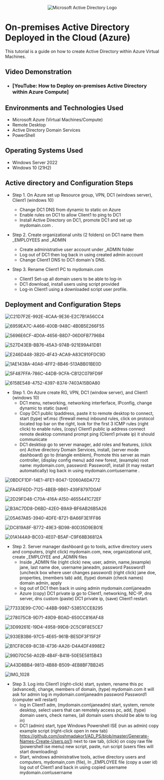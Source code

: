 <p align="center">
<img src="https://i.imgur.com/pU5A58S.png" alt="Microsoft Active Directory Logo"/>
</p>

<h1>On-premises Active Directory Deployed in the Cloud (Azure)</h1>
This tutorial is a guide on how to create Active Directory within Azure Virtual Machines.<br />


<h2>Video Demonstration</h2>

- ### [YouTube: How to Deploy on-premises Active Directory within Azure Compute][](https://www.youtube.com/watch?v=mH48U0PlLKI)
<h2>Environments and Technologies Used</h2>

- Microsoft Azure (Virtual Machines/Compute)
- Remote Desktop
- Active Directory Domain Services
- PowerShell

<h2>Operating Systems Used </h2>

- Windows Server 2022
- Windows 10 (21H2)

<h2>Active directory and Configuration Steps</h2>

- Step 1. On Azure set up Resource group, VPN, DC1 (windows server), Client1 (windows 10)
  - Change DC1 DNS from dynamic to static on Azure
  - Enable rules on DC1 to allow Client1 to ping to DC1
  - Install Active Directory on DC1, promote DC1 and set up mydomain.com .

- Step 2. Create organizational units (2 folders) on DC1 name them _EMPLOYEES and _ADMIN
  - Create administrative user account under _ADMIN folder
  - Log out of DC1 then log back in using created admin account 
  - Change Client1 DNS to DC1 domain's DNS.
  
- Step 3. Rename Client1 PC to mydomain.com
  - Client1 Set-up all domain users to be able to log-in
  - DC1 download, install users using script provided
  - Log-in Client1 using a downloaded script user profile.

<h2>Deployment and Configuration Steps</h2>  

![C21D7F2E-992E-4CAA-9E36-E2C7B1A56CC4](https://github.com/davidlab8/Active-directory-/assets/154483052/8a536f4b-d844-495e-aa2d-7b30dd70b520)

 ![6959EA7C-A466-400B-948C-4B0B5E266F55](https://github.com/davidlab8/Active-directory-/assets/154483052/5db12451-d7c8-4f7b-844b-101e104bbb39)

![5696E6CF-4D0A-4656-B8D7-06D0FB7796B4](https://github.com/davidlab8/Active-directory-/assets/154483052/a453f589-faab-46e3-bd05-673857b6312b)

![527D43EB-BB76-45A3-974B-921E99A41DB1](https://github.com/davidlab8/Active-directory-/assets/154483052/23116f9b-2077-4cac-a34b-897e0fda5375)


![E246D448-3B20-4F43-ACA9-A83C910FDC9D](https://github.com/davidlab8/Active-directory-/assets/154483052/0d7915b2-bc8a-4b55-badb-3334fc1ce47c)

![1AE1438A-40A6-4FF2-8B46-513ABB01BE0D](https://github.com/davidlab8/Active-directory-/assets/154483052/9d063b72-ad51-4623-b066-26748a38817d)

![5F487FFA-786C-44DB-9CFA-CB12C079FD9F](https://github.com/davidlab8/Active-directory-/assets/154483052/1effcc5c-7cff-489c-b9f5-8a957ca75514)

![6158E548-4752-4397-8374-7403A15B0A80](https://github.com/davidlab8/Active-directory-/assets/154483052/5136d321-4b98-4c07-9c2b-83162e7ca26d)

- Step 1. On Azure create RG, VPN, DC1 (window server), and Client1 (windows 10)
    - DC1 menu, networking, networking interferface, IPconfig, change dynamic to static (save)
  - Copy DC1 public Ipaddress, paste it to remote desktop to connect, start (type) wf.msc (firewall menu) inbound rules, click on protocol located top bar on the right,
look for the first 3 ICMP rules (right click) to enable rules, (copy) Client1 public ip address connect remote desktop command prompt ping (Client1 private ip) it should communicate
  - DC1 desktiop go to server manager, add roles and features, (click on) Active directory Domain Services, install, (server mode dashboard) go to (triangle emblem),
Promote this server as main controller, (display config menu) add new forest, (example) root name: mydomain.com, password: Password1, install (it may restart automatically) 
log back in using mydomain.com\username .

![0BDCF1DF-14E1-4FE1-8047-12060A6DA772](https://github.com/davidlab8/Active-directory-/assets/154483052/81cd1ce5-a7da-442d-af13-484432230ec5)

![FA45F6DD-7125-4BEB-9B61-439F8797D0AF](https://github.com/davidlab8/Active-directory-/assets/154483052/c036bebf-c1a4-48ad-a786-5753ecf45728)
  
  ![2D29FD48-C70A-416A-A150-4655441C72EF](https://github.com/davidlab8/Active-directory-/assets/154483052/5cb5a074-74e9-4f64-bb66-ec6e8fe52725)

![B3AC7DD8-D6BD-42E0-B9A9-BF6AB26B5A26](https://github.com/davidlab8/Active-directory-/assets/154483052/1ac4fb86-08fd-41a7-8292-1fe6a32bd6e8)

![05A67A85-3940-4DFE-8721-BA66F3E1FF86](https://github.com/davidlab8/Active-directory-/assets/154483052/0c36617b-cf74-46b4-ab0d-614e9f90ca87)

![DC819A8F-B772-49E3-BD98-80D35D9EB01E](https://github.com/davidlab8/Active-directory-/assets/154483052/3da5363c-d24b-4a55-89d5-b58d537ae238)

![01A144A9-BC03-4E07-B5AF-C9F68B36812A](https://github.com/davidlab8/Active-directory-/assets/154483052/821f481d-417a-42cc-822c-684a723a5e6b)

  - Step 2. Server manager dashboard go to tools, active directory users and computers, (right click) mydomain.com, new, organizational unit, create _EMPLOYEE and _ADMIN files
    - Inside _ADMIN file (right click) new, user, admin, name,(example) jane, last name doe, username janeadm, password Password1 (uncheck box where user changes password)
(right click) jane doe, properties, (members tab) add, (type) domain (check names) domain admin, apply
    - log out of DC1 then back in using admin mydomain.com\janeadm
    - Azure (copy) DC1 private ip go to Client1, networking, NIC-IP, dns server, dns custom (paste) DC1 private ip, (save) Client1 restart.

![77333E99-C70C-44BB-9987-53851CCE8295](https://github.com/davidlab8/Active-directory-/assets/154483052/1ecbbef5-6138-4d42-8c9c-7de3b7e10a5b)

  ![278075C8-9D71-49D9-B0AD-650CC816AF48](https://github.com/davidlab8/Active-directory-/assets/154483052/9e7142ac-f7ee-445f-8408-3ef2b6d56599)

![3D99261E-19D4-4958-99D8-2C5C9F8E5CE7](https://github.com/davidlab8/Active-directory-/assets/154483052/fbdcd3ae-b712-4c77-b6d8-751b53f0ff15)

  ![933EB3B6-97C5-4E65-961B-BE5DF3F15F2F](https://github.com/davidlab8/Active-directory-/assets/154483052/cc8ed751-a071-4184-b4e1-07928d801838)

  ![B1CF8C69-8C38-4736-AA26-D4A4DF4998E2](https://github.com/davidlab8/Active-directory-/assets/154483052/36c1b5ee-d78c-442f-b50f-ae7a6a05aab9)

  ![99D70C56-A02B-4B4F-B418-50E5E5815B43](https://github.com/davidlab8/Active-directory-/assets/154483052/cce0f26a-283d-4224-8bf7-2d346eef7c22)

![A43D8BB4-9813-4B88-B509-4EB8BF7BB245](https://github.com/davidlab8/Active-directory-/assets/154483052/0993b079-f256-4287-9e1f-a0437e765536)

![IMG_1028](https://github.com/davidlab8/Active-directory-/assets/154483052/0173209f-5c08-4d38-aba7-6563c02ba59c)


  - Step 3. Log into Client1 (right-click) start, system, rename this pc (advanced), change, members of domain, (type) mydomain.com it will ask for admin log in mydomain.com\janeadm password Password1
(computer will restart)
    - log in Client1 adm, (mydomain.com\janeadm) start, system, remote desktop, select users that can remotely access pc, add, (type) domain users, check names, 
(all domain users should be able to log in)
    - DC1 (admin) start, type Windows Powershell ISE (run as admin) copy example script (right-click open in new tab) 
https://github.com/joshmadakor1/AD_PS/blob/master/Generate-Names-Create-Users.ps1) next to raw tab, (click) on copy raw file (powershell ise menu) new script, paste, run script (users files will start downloading)
    - Start, windows administrative tools, active directory users and computers, mydomain,com (file), In _EMPLOYEE file (copy a user id) log out of Client1 and back in using copied username mydomain.com\username 



